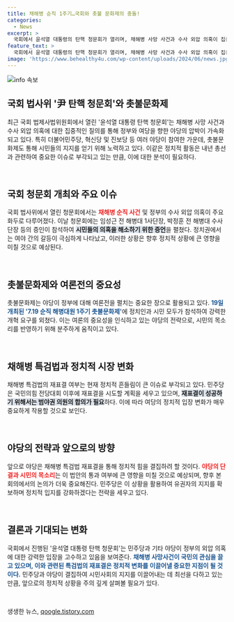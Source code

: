 ```yaml
---
title: 채해병 순직 1주기…국회와 촛불 문화제의 충돌!
categories:
  - News
excerpt: >
  국회에서 윤석열 대통령의 탄핵 청문회가 열리며, 채해병 사망 사건과 수사 외압 의혹이 집중 조명된다. 야당은 촛불문화제에 참석해 여론전을 강화하고, 특검법 재투표를 계획하고 있다. 이 긴박한 상황에서 어떤 정치적 변화가 일어날지 주목된다!
feature_text: >
  국회에서 윤석열 대통령의 탄핵 청문회가 열리며, 채해병 사망 사건과 수사 외압 의혹이 집중 조명된다. 야당은 촛불문화제에 참석해 여론전을 강화하고, 특검법 재투표를 계획하고 있다. 이 긴박한 상황에서 어떤 정치적 변화가 일어날지 주목된다!
image: 'https://www.behealthy4u.com/wp-content/uploads/2024/06/news.jpg'
---
```


<p><img src="https://www.behealthy4u.com/wp-content/uploads/2024/06/news.jpg" alt="info 속보" /></p>

<h2 data-ke-size="size26">국회 법사위 '尹 탄핵 청문회'와 촛불문화제</h2>

<p data-ke-size="size16">최근 국회 법제사법위원회에서 열린 '윤석열 대통령 탄핵 청문회'는 채해병 사망 사건과 수사 외압 의혹에 대한 집중적인 질의를 통해 정부와 여당을 향한 야당의 압박이 가속화되고 있다. 특히 더불어민주당, 혁신당 및 진보당 등 여러 야당이 참여한 가운데, 촛불문화제도 통해 시민들의 지지를 얻기 위해 노력하고 있다. 이같은 정치적 활동은 내년 총선과 관련하여 중요한 이슈로 부각되고 있는 만큼, 이에 대한 분석이 필요하다.</p>

<p data-ke-size="size16">&nbsp;</p>

<h2 data-ke-size="size26">국회 청문회 개최와 주요 이슈</h2>

<p data-ke-size="size16">국회 법사위에서 열린 청문회에서는 <b><span style="color: #ee2323;">채해병 순직 사건</span></b> 및 정부의 수사 외압 의혹이 주요 화두로 다루어졌다. 이날 청문회에는 임성근 전 해병대 1사단장, 박정훈 전 해병대 수사단장 등의 증인이 참석하여 <b><span style="background-color: #21538527;">시민들의 의혹을 해소하기 위한 증언</span></b>을 펼쳤다. 정치권에서는 여야 간의 갈등이 극심하게 나타났고, 이러한 상황은 향후 정치적 상황에 큰 영향을 미칠 것으로 예상된다.</p>

<p data-ke-size="size16">&nbsp;</p>

<h2 data-ke-size="size26">촛불문화제와 여론전의 중요성</h2>

<p data-ke-size="size16">촛불문화제는 야당이 정부에 대해 여론전을 펼치는 중요한 장으로 활용되고 있다. <b><span style="color: #1a5490;">19일 개최된 '7.19 순직 해병대원 1주기 촛불문화제'</span></b>에 정치인과 시민 모두가 참석하여 강력한 개혁 요구를 외쳤다. 이는 여론의 중요성을 인식하고 있는 야당의 전략으로, 시민의 목소리를 반영하기 위해 분주하게 움직이고 있다.</p>

<p data-ke-size="size16">&nbsp;</p>

<h2 data-ke-size="size26">채해병 특검법과 정치적 시장 변화</h2>

<p data-ke-size="size16">채해병 특검법의 재표결 여부는 현재 정치적 흔들림이 큰 이슈로 부각되고 있다. 민주당은 국민의힘 전당대회 이후에 재표결을 시도할 계획을 세우고 있으며, <b><span style="background-color: #21538527;">재표결이 성공하기 위해서는 범야권 의원의 합의가 필요</span></b>하다. 이에 따라 여당의 정치적 입장 변화가 매우 중요하게 작용할 것으로 보인다.</p>

<p data-ke-size="size16">&nbsp;</p>

<h2 data-ke-size="size26">야당의 전략과 앞으로의 방향</h2>

<p data-ke-size="size16">앞으로 야당은 채해병 특검법 재표결을 통해 정치적 힘을 결집하려 할 것이다. <b><span style="color: #ee2323;">야당의 단결과 시민의 목소리</span></b>는 이 법안의 통과 여부에 큰 영향을 미칠 것으로 예상되며, 향후 본회의에서의 논의가 더욱 중요해진다. 민주당은 이 상황을 활용하여 유권자의 지지를 확보하며 정치적 입지를 강화하겠다는 전략을 세우고 있다.</p>

<p data-ke-size="size16">&nbsp;</p>

<h2 data-ke-size="size26">결론과 기대되는 변화</h2>

<p data-ke-size="size16">국회에서 진행된 '윤석열 대통령 탄핵 청문회'는 민주당과 기타 야당이 정부의 외압 의혹에 대한 강력한 입장을 고수하고 있음을 보여준다. <b><span style="color: #1a5490;">채해병 사망사건이 국민의 관심을 끌고 있으며, 이와 관련된 특검법의 재표결은 정치적 변화를 이끌어낼 중요한 지점이 될 것이다.</span></b> 민주당과 야당이 결집하여 시민사회의 지지를 이끌어내는 데 최선을 다하고 있는 만큼, 앞으로의 정치적 상황을 주의 깊게 살펴볼 필요가 있다.</p>

<p data-ke-size="size16">&nbsp;</p>
생생한 뉴스, <a href="https://qoogle.tistory.com" rel="dofollow">qoogle.tistory.com</a>


